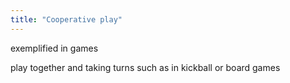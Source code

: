 ```yaml
---
title: "Cooperative play"
---
```

exemplified in games

play together and taking turns such as in kickball or board games

